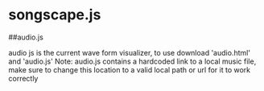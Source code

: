 # songscape.js

##audio.js

audio js is the current wave form visualizer, to use download 'audio.html' and 'audio.js'
Note: audio.js contains a hardcoded link to a local music file, make sure to change this location to a valid local path or url
for it to work correctly
